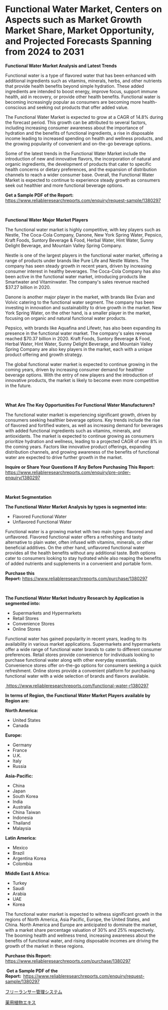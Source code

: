 <p><h1>Functional Water Market, Centers on Aspects such as Market Growth Market Share, Market Opportunity, and Projected Forecasts Spanning from 2024 to 2031</h1></p><p><strong>Functional Water Market Analysis and Latest Trends</strong></p>
<p><p>Functional water is a type of flavored water that has been enhanced with additional ingredients such as vitamins, minerals, herbs, and other nutrients that provide health benefits beyond simple hydration. These added ingredients are intended to boost energy, improve focus, support immune health, aid in recovery, or provide other health benefits. Functional water is becoming increasingly popular as consumers are becoming more health-conscious and seeking out products that offer added value.</p><p>The Functional Water Market is expected to grow at a CAGR of 14.8% during the forecast period. This growth can be attributed to several factors, including increasing consumer awareness about the importance of hydration and the benefits of functional ingredients, a rise in disposable income leading to increased spending on health and wellness products, and the growing popularity of convenient and on-the-go beverage options.</p><p>Some of the latest trends in the Functional Water Market include the introduction of new and innovative flavors, the incorporation of natural and organic ingredients, the development of products that cater to specific health concerns or dietary preferences, and the expansion of distribution channels to reach a wider consumer base. Overall, the Functional Water Market is expected to continue to experience steady growth as consumers seek out healthier and more functional beverage options.</p></p>
<p><strong>Get a Sample PDF of the Report:&nbsp;</strong> <a href="https://www.reliableresearchreports.com/enquiry/request-sample/1380297">https://www.reliableresearchreports.com/enquiry/request-sample/1380297</a></p>
<p>&nbsp;</p>
<p><strong>Functional Water Major Market Players</strong></p>
<p><p>The functional water market is highly competitive, with key players such as Nestle, The Coca-Cola Company, Danone, New York Spring Water, Pepsico, Kraft Foods, Suntory Beverage & Food, Herbal Water, Hint Water, Sunny Delight Beverage, and Mountain Valley Spring Company. </p><p>Nestle is one of the largest players in the functional water market, offering a range of products under brands like Pure Life and Nestle Waters. The company has seen steady growth in recent years, driven by increasing consumer interest in healthy beverages. The Coca-Cola Company has also been active in the functional water market, introducing products like Smartwater and Vitaminwater. The company's sales revenue reached $37.27 billion in 2020. </p><p>Danone is another major player in the market, with brands like Evian and Volvic catering to the functional water segment. The company has been investing in innovation and sustainability to drive growth in the market. New York Spring Water, on the other hand, is a smaller player in the market, focusing on organic and natural functional water products. </p><p>Pepsico, with brands like Aquafina and Lifewtr, has also been expanding its presence in the functional water market. The company's sales revenue reached $70.37 billion in 2020. Kraft Foods, Suntory Beverage & Food, Herbal Water, Hint Water, Sunny Delight Beverage, and Mountain Valley Spring Company are also key players in the market, each with a unique product offering and growth strategy. </p><p>The global functional water market is expected to continue growing in the coming years, driven by increasing consumer demand for healthier beverage options. With the entry of new players and the introduction of innovative products, the market is likely to become even more competitive in the future.</p></p>
<p>&nbsp;</p>
<p><strong>What Are The Key Opportunities For Functional Water Manufacturers?</strong></p>
<p><p>The functional water market is experiencing significant growth, driven by consumers seeking healthier beverage options. Key trends include the rise of flavored and fortified waters, as well as increasing demand for beverages with added functional ingredients such as vitamins, minerals, and antioxidants. The market is expected to continue growing as consumers prioritize hydration and wellness, leading to a projected CAGR of over 8% in the coming years. Factors like innovative product offerings, expanding distribution channels, and growing awareness of the benefits of functional water are expected to drive further growth in the market.</p></p>
<p><strong>Inquire or Share Your Questions If Any Before Purchasing This Report:</strong> <a href="https://www.reliableresearchreports.com/enquiry/pre-order-enquiry/1380297">https://www.reliableresearchreports.com/enquiry/pre-order-enquiry/1380297</a></p>
<p>&nbsp;</p>
<p><strong>Market Segmentation</strong></p>
<p><strong>The Functional Water Market Analysis by types is segmented into:</strong></p>
<p><ul><li>Flavored Functional Water</li><li>Unflavored Functional Water</li></ul></p>
<p><p>Functional water is a growing market with two main types: flavored and unflavored. Flavored functional water offers a refreshing and tasty alternative to plain water, often infused with vitamins, minerals, or other beneficial additives. On the other hand, unflavored functional water provides all the health benefits without any additional taste. Both options cater to consumers looking to stay hydrated while also reaping the benefits of added nutrients and supplements in a convenient and portable form.</p></p>
<p><strong>Purchase this Report:&nbsp;</strong><a href="https://www.reliableresearchreports.com/purchase/1380297">https://www.reliableresearchreports.com/purchase/1380297</a></p>
<p>&nbsp;</p>
<p><strong>The Functional Water Market Industry Research by Application is segmented into:</strong></p>
<p><ul><li>Supermarkets and Hypermarkets</li><li>Retail Stores</li><li>Convenience Stores</li><li>Online Stores</li></ul></p>
<p><p>Functional water has gained popularity in recent years, leading to its availability in various market applications. Supermarkets and hypermarkets offer a wide range of functional water brands to cater to different consumer preferences. Retail stores provide convenience for individuals looking to purchase functional water along with other everyday essentials. Convenience stores offer on-the-go options for consumers seeking a quick refreshment. Online stores provide a convenient platform for purchasing functional water with a wide selection of brands and flavors available.</p></p>
<p><a href="https://www.reliableresearchreports.com/functional-water-r1380297">&nbsp;https://www.reliableresearchreports.com/functional-water-r1380297</a></p>
<p><strong>In terms of Region, the Functional Water Market Players available by Region are:</strong></p>
<p>
    <p> <strong> North America: </strong>
        <ul>
            <li>United States</li>
            <li>Canada</li>
        </ul>
        </p> 
    <p> <strong> Europe: </strong>
        <ul>
            <li>Germany</li>
            <li>France</li>
            <li>U.K.</li>
            <li>Italy</li>
            <li>Russia</li>
        </ul>
        </p> 
    <p> <strong> Asia-Pacific: </strong>
        <ul>
            <li>China</li>
            <li>Japan</li>
            <li>South Korea</li>
            <li>India</li>
            <li>Australia</li>
            <li>China Taiwan</li>
            <li>Indonesia</li>
            <li>Thailand</li>
            <li>Malaysia</li>
        </ul>
        </p> 
    <p> <strong> Latin America: </strong>
        <ul>
            <li>Mexico</li>
            <li>Brazil</li>
            <li>Argentina Korea</li>
            <li>Colombia</li>
        </ul>
        </p> 
    <p> <strong> Middle East & Africa: </strong>
        <ul>
            <li>Turkey</li>
            <li>Saudi</li>
            <li>Arabia</li>
            <li>UAE</li>
            <li>Korea</li>
        </ul>
    </p>
    </p>
<p><p>The functional water market is expected to witness significant growth in the regions of North America, Asia Pacific, Europe, the United States, and China. North America and Europe are anticipated to dominate the market, with a market share percentage valuation of 30% and 25% respectively. The booming health and wellness trend, increasing awareness about the benefits of functional water, and rising disposable incomes are driving the growth of the market in these regions.</p></p>
<p><strong>Purchase this Report: </strong><a href="https://www.reliableresearchreports.com/purchase/1380297">https://www.reliableresearchreports.com/purchase/1380297</a></p>
<p>&nbsp;<strong>Get a Sample PDF of the Report:&nbsp;&nbsp;</strong><a href="https://www.reliableresearchreports.com/enquiry/request-sample/1380297">https://www.reliableresearchreports.com/enquiry/request-sample/1380297</a></p>
<p><strong></strong></p>
<p><p><a href="https://medium.com/@brianayatt2023/%E3%83%95%E3%83%AA%E3%83%BC%E3%83%A9%E3%83%B3%E3%82%B5%E3%83%BC-%E3%83%9E%E3%83%8D%E3%82%B8%E3%83%A1%E3%83%B3%E3%83%88-%E3%82%B7%E3%82%B9%E3%83%86%E3%83%A0%E5%B8%82%E5%A0%B4-%E5%B8%82%E5%A0%B4cagr-%E5%B8%82%E5%A0%B4%E3%83%88%E3%83%AC%E3%83%B3%E3%83%89-%E3%81%8A%E3%82%88%E3%81%B3%E6%88%90%E9%95%B7%E6%88%A6%E7%95%A5%E3%81%AB%E9%96%A2%E3%81%99%E3%82%8B%E6%B4%9E%E5%AF%9F-6050c4249106">フリーランサー管理システム</a></p><p><a href="https://medium.com/@charm854/%E5%8C%BB%E8%96%AC%E6%A4%8D%E7%89%A9%E3%82%A8%E3%82%AD%E3%82%B9%E5%B8%82%E5%A0%B4%E3%81%AE%E8%A6%8F%E6%A8%A1-cagr-%E3%83%88%E3%83%AC%E3%83%B3%E3%83%89-2024-2030-53c29393dc5e">薬用植物エキス</a></p></p>